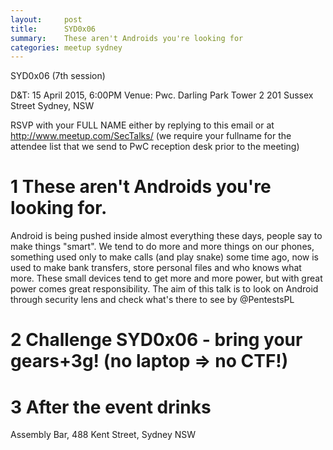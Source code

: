 ```yaml
---
layout:     post
title:      SYD0x06 
summary:    These aren't Androids you're looking for
categories: meetup sydney
---
```

SYD0x06 (7th session)

D&T: 15 April 2015, 6:00PM
Venue: Pwc. Darling Park Tower 2 201 Sussex Street Sydney, NSW

RSVP with your FULL NAME either by replying to this email or at
http://www.meetup.com/SecTalks/ (we require your fullname for the attendee
list that we send to PwC reception desk prior to the meeting)

# 1 These aren't Androids you're looking for.

Android is being pushed inside almost everything these days, people say to
make things "smart". We tend to do more and more things on our phones,
something used only to make calls (and play snake) some time ago, now is
used to make bank transfers, store personal files and who knows what more.
These small devices tend to get more and more power, but with great power
comes great responsibility. The aim of this talk is to look on Android
through security lens and check what's there to see
by @PentestsPL

# 2 Challenge SYD0x06 - bring your gears+3g! (no laptop => no CTF!)

# 3 After the event drinks

Assembly Bar, 488 Kent Street, Sydney NSW
